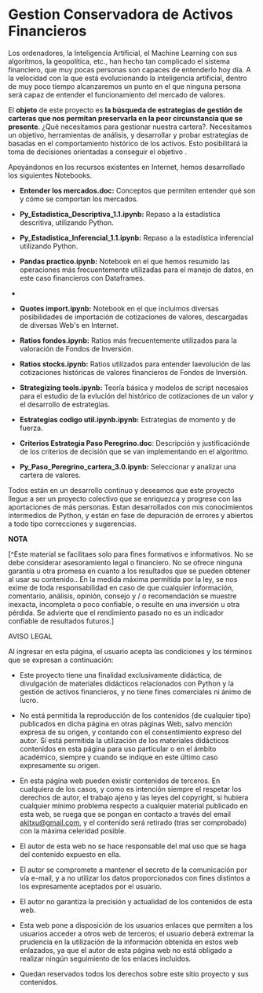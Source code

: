 # Gestion Conservadora de Activos Financieros

Los ordenadores, la Inteligencia Artificial, el Machine Learning con sus algoritmos, la geopolítica, etc., han hecho tan complicado el sistema financiero, que muy pocas personas son capaces de entenderlo hoy día. A la velocidad con la que está evolucionando la inteligencia artificial, dentro de muy poco tiempo alcanzaremos un punto en el que ninguna persona será capaz de entender el funcionamiento del mercado de valores.

El **objeto** de este proyecto es **la búsqueda de estrategias de gestión de carteras  que nos permitan preservarla en la peor circunstancia que  se presente**. ¿Qué necesitamos para gestionar nuestra cartera?. Necesitamos un objetivo, herramientas de análisis, y desarrollar y probar estrategias de basadas en el comportamiento histórico de los activos. Esto posibilitará la toma de decisiones orientadas  a conseguir el objetivo .

Apoyándonos en los recursos existentes en Internet, hemos desarrollado los siguientes Notebooks.

* **Entender los mercados.doc:** Conceptos que permiten entender qué son y cómo se comportan los mercados.

* **Py_Estadistica_Descriptiva_1.1.ipynb:** Repaso a la estadística descritiva, utilizando Python.

* **Py_Estadistica_Inferencial_1.1.ipynb:** Repaso a la estadística inferencial utilizando Python.

* **Pandas practico.ipynb:** Notebook en el que hemos resumido las operaciones más frecuentemente utilizadas para el manejo de datos, en este caso financieros con Dataframes.
* 
* **Quotes import.ipynb:** Notebook en el que incluimos diversas posibilidades de importación de cotizaciones de valores, descargadas de diversas Web's en Internet. 

* **Ratios fondos.ipynb:** Ratios más frecuentemente utilizados para la valoración de Fondos de Inversión.

* **Ratios stocks.ipynb:** Ratios utilizados para entender laevolución de las cotizaciones históricas de valores financieros de Fondos de Inversión.

* **Strategizing tools.ipynb:** Teoría básica y modelos de script necesaios para el estudio de la evlución del histórico de cotizaciones de un valor y el desarrollo de estrategias. 
 
* **Estrategias codigo util.ipynb.ipynb:** Estrategias de momento y de fuerza.

* **Criterios Estrategia Paso Peregrino.doc**: Descripción y justificaciónde de los criterios de decisión que se van implementando en el algoritmo.

* **Py_Paso_Peregrino_cartera_3.0.ipynb:** Seleccionar y analizar una cartera de valores.

Todos están en un desarrollo contínuo y deseamos que este proyecto llegue a ser un proyecto colectivo que se enriquezca y progrese con las aportaciones de más personas. Estan desarrollados con mis conocimientos intermedios de Python, y están en fase de depuración de errores  y abiertos a todo tipo correcciones y sugerencias. 

**NOTA**

[^Este material se facilitaes solo para fines formativos e informativos. No se debe considerar asesoramiento legal o financiero.  No se ofrece ninguna garantía u otra promesa en cuanto a los resultados que se pueden obtener al usar su contenido.. En la medida máxima permitida por la ley,  se nos exime de toda responsabilidad en caso de que cualquier información, comentario, análisis, opinión, consejo y / o recomendación se muestre inexacta, incompleta o poco confiable, o resulte en una inversión u otra pérdida.
Se advierte que el rendimiento pasado no es un indicador confiable de resultados futuros.]


AVISO LEGAL

Al ingresar en esta página, el usuario acepta las condiciones y los términos que se expresan a continuación:

* Este proyecto tiene una finalidad exclusivamente didáctica, de divulgación de materiales didácticos relacionados con Python y la gestión de activos financieros, y no  tiene fines comerciales ni ánimo de lucro.

* No está permitida la reproducción de los contenidos (de cualquier tipo) publicados en dicha página en otras páginas Web, salvo mención expresa de su origen, y contando con el consentimiento expreso del autor. Sí está permitida la utilización de los materiales didácticos contenidos en esta página para uso particular o en el ámbito académico, siempre y cuando se indique en este último caso expresamente su origen.

* En esta página web pueden existir contenidos de terceros. En cualquiera de los casos, y como es intención siempre el respetar los derechos de autor, el trabajo ajeno y las leyes del copyright, si hubiera cualquier mínimo problema respecto a cualquier material publicado en esta web, se ruega que se pongan en contacto a través del email akitxu@gmail.com, y el contenido será retirado (tras ser comprobado) con la máxima celeridad posible.

* El autor de esta web no se hace responsable del mal uso que se haga del contenido expuesto en ella. 

* El autor se compromete a mantener el secreto de la comunicación por vía e-mail, y a no utilizar los datos proporcionados con fines distintos a los expresamente aceptados por el usuario.

* El autor no garantiza la precisión y actualidad de los contenidos de esta web.

* Esta web pone a disposición de los usuarios enlaces que permiten a los usuarios acceder a otros web de terceros; el usuario deberá extremar la prudencia en la utilización de la información obtenida en estos web enlazados, ya que el autor de esta página web no está obligado a realizar ningún seguimiento de los enlaces incluidos.

* Quedan reservados todos los derechos sobre este sitio proyecto y sus contenidos.

